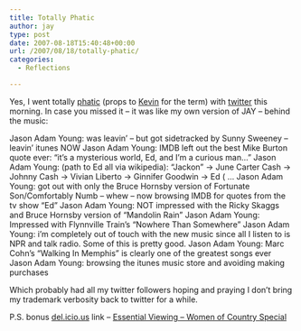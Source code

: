 ```yaml
---
title: Totally Phatic
author: jay
type: post
date: 2007-08-18T15:40:48+00:00
url: /2007/08/18/totally-phatic/
categories:
  - Reflections

---
```

Yes, I went totally [phatic][1] (props to [Kevin][2] for the term) with [twitter][3] this morning. In case you missed it &#8211; it was like my own version of JAY &#8211; behind the music:

Jason Adam Young: was leavin’ &#8211; but got sidetracked by Sunny Sweeney &#8211; leavin’ itunes NOW Jason Adam Young: IMDB left out the best Mike Burton quote ever: “it’s a mysterious world, Ed, and I’m a curious man…” Jason Adam Young: (path to Ed all via wikipedia): “Jackon” -> June Carter Cash -> Johnny Cash -> Vivian Liberto -> Ginnifer Goodwin -> Ed ( … Jason Adam Young: got out with only the Bruce Hornsby version of Fortunate Son/Comfortably Numb &#8211; whew &#8211; now browsing IMDB for quotes from the tv show “Ed” Jason Adam Young: NOT impressed with the Ricky Skaggs and Bruce Hornsby version of “Mandolin Rain” Jason Adam Young: Impressed with Flynnville Train’s “Nowhere Than Somewhere” Jason Adam Young: i’m completely out of touch with the new music since all I listen to is NPR and talk radio. Some of this is pretty good. Jason Adam Young: Marc Cohn’s “Walking In Memphis” is clearly one of the greatest songs ever Jason Adam Young: browsing the itunes music store and avoiding making purchases

Which probably had all my twitter followers hoping and praying I don’t bring my trademark verbosity back to twitter for a while.

P.S. bonus [del.icio.us][4] link &#8211;  [Essential Viewing &#8211; Women of Country Special][5]

 [1]: http://en.wikipedia.org/wiki/Phatic
 [2]: http://blog.k1v1n.com
 [3]: http://twitter.com/jasonadamyoung
 [4]: http://del.icio.us/jasonadamyoung
 [5]: http://countryuniverse.wordpress.com/2007/08/15/essential-viewing-women-of-country-special/